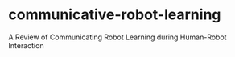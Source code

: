 # communicative-robot-learning
A Review of Communicating Robot Learning during Human-Robot Interaction




<!-- <div style="display: flex; justify-content: space-between;">

<img src="error.png" alt="Plot 1" width="300"/>
<img src="prediction.png" alt="Plot 2" width="300"/>

</div> -->